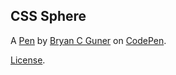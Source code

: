 CSS Sphere
----------


A [Pen](https://codepen.io/bgoonz/pen/zYpZzmg) by [Bryan C Guner](https://codepen.io/bgoonz) on [CodePen](https://codepen.io).

[License](https://codepen.io/license/pen/zYpZzmg).